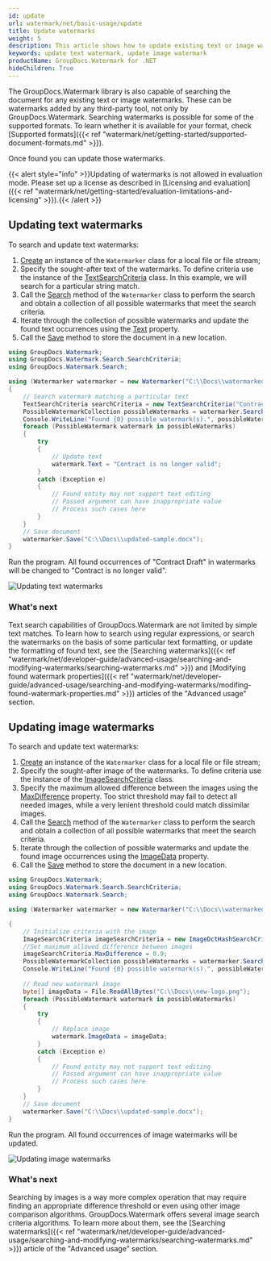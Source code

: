 ```yaml
---
id: update
url: watermark/net/basic-usage/update
title: Update watermarks
weight: 5
description: This article shows how to update existing text or image watermarks.
keywords: update text watermark, update image watermark
productName: GroupDocs.Watermark for .NET
hideChildren: True
---
```

The GroupDocs.Watermark library is also capable of searching the document for any existing text or image watermarks. These can be watermarks added by any third-party tool, not only by GroupDocs.Watermark. Searching watermarks is possible for some of the supported formats. To learn whether it is available for your format, check [Supported formats]({{< ref "watermark/net/getting-started/supported-document-formats.md" >}}). 

Once found you can update those watermarks.

{{< alert style="info" >}}Updating of watermarks is not allowed in evaluation mode. Please set up a license as described in [Licensing and evaluation]({{< ref "watermark/net/getting-started/evaluation-limitations-and-licensing" >}}).{{< /alert >}}

## Updating text watermarks

To search and update text watermarks:
1. [Create](https://reference.groupdocs.com/net/watermark/groupdocs.watermark/watermarker/constructors/4) an instance of the `Watermarker` class for a local file or file stream;
2. Specify the sought-after text of the watermarks. To define criteria use the instance of the [TextSearchCriteria](https://reference.groupdocs.com/watermark/net/groupdocs.watermark.search.searchcriteria/textsearchcriteria/) class. In this example, we will search for a particular string match.
3. Call the [Search](https://reference.groupdocs.com/watermark/net/groupdocs.watermark/watermarker/search/#search_1) method of the `Watermarker` class to perform the search and obtain a collection of all possible watermarks that meet the search criteria.
4. Iterate through the collection of possible watermarks and update the found text occurrences using the [Text](https://reference.groupdocs.com/watermark/net/groupdocs.watermark.search/possiblewatermark/text/) property.
5. Call the [Save](https://reference.groupdocs.com/net/watermark/groupdocs.watermark.watermarker/save/methods/4) method to store the document in a new location.

```csharp
using GroupDocs.Watermark;
using GroupDocs.Watermark.Search.SearchCriteria;
using GroupDocs.Watermark.Search;

using (Watermarker watermarker = new Watermarker("C:\\Docs\\watermarked-sample.docx"))
{
    // Search watermark matching a particular text
    TextSearchCriteria searchCriteria = new TextSearchCriteria("Contract Draft", false);
    PossibleWatermarkCollection possibleWatermarks = watermarker.Search(searchCriteria);
    Console.WriteLine("Found {0} possible watermark(s).", possibleWatermarks.Count);
    foreach (PossibleWatermark watermark in possibleWatermarks)
    {
        try
        {
            // Update text
            watermark.Text = "Contract is no longer valid";            
        }
        catch (Exception e)
        {
            // Found entity may not support text editing
            // Passed argument can have inappropriate value
            // Process such cases here
        }
    }
    // Save document
    watermarker.Save("C:\\Docs\\updated-sample.docx");
}
```
Run the program. All found occurrences of "Contract Draft" in watermarks will be changed to "Contract is no longer valid".

![Updating text watermarks](/watermark/net/images/watermarking/update-text.png)

### What's next

Text search capabilities of GroupDocs.Watermark are not limited by simple text matches. To learn how to search using regular expressions, or search the watermarks on the basis of some particular text formatting, or update the formatting of found text, see the [Searching watermarks]({{< ref "watermark/net/developer-guide/advanced-usage/searching-and-modifying-watermarks/searching-watermarks.md" >}}) and [Modifying found watermark properties]({{< ref "watermark/net/developer-guide/advanced-usage/searching-and-modifying-watermarks/modifing-found-watermark-properties.md" >}}) articles of the "Advanced usage" section.

## Updating image watermarks

To search and update text watermarks:
1. [Create](https://reference.groupdocs.com/net/watermark/groupdocs.watermark/watermarker/constructors/4) an instance of the `Watermarker` class for a local file or file stream;
2. Specify the sought-after image of the watermarks. To define criteria use the instance of the [ImageSearchCriteria](https://reference.groupdocs.com/watermark/net/groupdocs.watermark.search.searchcriteria/imagesearchcriteria/) class.
3. Specify the maximum allowed difference between the images using the [MaxDifference](https://reference.groupdocs.com/watermark/net/groupdocs.watermark.search.searchcriteria/imagesearchcriteria/maxdifference/) property. Too strict threshold may fail to detect all needed images, while a very lenient threshold could match dissimilar images.
4. Call the [Search](https://reference.groupdocs.com/watermark/net/groupdocs.watermark/watermarker/search/#search_1) method of the `Watermarker` class to perform the search and obtain a collection of all possible watermarks that meet the search criteria.
5. Iterate through the collection of possible watermarks and update the found image occurrences using the [ImageData](https://reference.groupdocs.com/watermark/net/groupdocs.watermark.search/possiblewatermark/imagedata/) property.
6. Call the [Save](https://reference.groupdocs.com/net/watermark/groupdocs.watermark.watermarker/save/methods/4) method to store the document in a new location.

```csharp
using GroupDocs.Watermark;
using GroupDocs.Watermark.Search.SearchCriteria;
using GroupDocs.Watermark.Search;

using (Watermarker watermarker = new Watermarker("C:\\Docs\\watermarked-sample.docx"))

{
    // Initialize criteria with the image    
    ImageSearchCriteria imageSearchCriteria = new ImageDctHashSearchCriteria("C:\\Docs\\logo.png");
    //Set maximum allowed difference between images
    imageSearchCriteria.MaxDifference = 0.9;
    PossibleWatermarkCollection possibleWatermarks = watermarker.Search(imageSearchCriteria);
    Console.WriteLine("Found {0} possible watermark(s).", possibleWatermarks.Count);
    
    // Read new watermark image
    byte[] imageData = File.ReadAllBytes("C:\\Docs\\new-logo.png");
    foreach (PossibleWatermark watermark in possibleWatermarks)
    {
        try
        {
            // Replace image
            watermark.ImageData = imageData;
        }
        catch (Exception e)
        {
            // Found entity may not support text editing
            // Passed argument can have inappropriate value
            // Process such cases here
        }
    }
    // Save document
    watermarker.Save("C:\\Docs\\updated-sample.docx");    
}
```
Run the program. All found occurrences of image watermarks will be updated.

![Updating image watermarks](/watermark/net/images/watermarking/update-image.png)

### What's next

Searching by images is a way more complex operation that may require finding an appropriate difference threshold or even using other image comparison algorithms. GroupDocs.Watermark offers several image search criteria algorithms. To learn more about them, see the [Searching watermarks]({{< ref "watermark/net/developer-guide/advanced-usage/searching-and-modifying-watermarks/searching-watermarks.md" >}}) article of the "Advanced usage" section.

